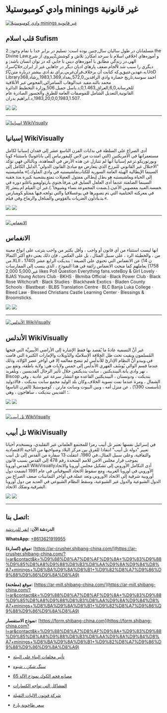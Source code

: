 # وادي كومبوستيلا minings غير قانونية

<a href="https://swt.shibang-china.com/?l=ar&img&k=%D9%88%D8%A7%D8%AF%D9%8A+%D9%83%D9%88%D9%85%D8%A8%D9%88%D8%B3%D8%AA%D9%8A%D9%84%D8%A7+minings+%D8%BA%D9%8A%D8%B1+%D9%82%D8%A7%D9%86%D9%88%D9%86%D9%8A%D8%A9" target="_blank">![وادي كومبوستيلا minings غير قانونية](http://static.shibang-china.com/all-800x300/312.jpg)</a>

## ﻗﻠﺐ اﺳﻼم Sufism
ﻣﺴﻠﻤﺎﻧﺎن در ﻃﻮل ﺳﺎﻟﻴﺎن ﺳﺎل,ﭼﻨﻴﻦ ﺑﻮده اﺳﺖ: ﺗﺴﻠﻴﻢ در ﺑﺮاﺑﺮ ﺧﺪا ﺑﺎ ﺗﻤﺎم وﺟﻮد;.2.the Divine Law.و آﻣﻮزهﻫﺎي اﺧﻼﻗﻲ اﺳﻼم ﺗﺎ ﺳﺮﺣﺪ اﻣﻜﺎن; ﺗﻼش و ﻛﻮﺷﺶ2ﭘﻴﺮوي از ﺷﺮع اﻟﻬﻲ.در زﻧﺪﮔﻲ ﻣﻄﺎﺑﻖ ﺑﺎ آﻣﻮزهﻫﺎي دﻳﻨﻲ ﺗﺎ ﺟﺎﻳﻲ ﻛﻪ در ﺗﻮان اﻧﺴﺎن ﺑﺎﺷﺪ; و ﺳﺮاﻧÇﺠﺎم.ﺿﻌﻒ ﭘﺎرهاي ادﻳﺎن دﻳﮕﺮ در ﺟﺎﻫﺎﻳﻲ ﻏﻴﺮ از اﻳﺮان,ﺧﻼÑ دﻳﮕﺮي را ﺳﺒﺐ ﺷﺪ ﻛÇﻪ.ﻋﻬﺪﻳﻦﻋﺘﻴﻖو,ﻛﻪ ﻛﺘﺎﺑﺖ آن ﺑﺮﺧﻼفﻗﺮآنﻏﺮﺑﻲ,ﺑﺮاي ﻧﻘ ﺎدي ﺑﻴﺸﺘﺮ درﺑﺎرة ﻣﺘﻦ.UoD Library368,احمد سوسة,تاريخ حضارة وادي الرافدين,572,0,بغداد,1983,1.369,رشاد محمد بالته.مفيد عبدالوهاب السامرائي,الفحوص غير الأتلافية للخرسانة,6,0,العراق,0,1.463,د.باسل جميل.506,وزارة التخطيط الدائرة القانونية,التعديل الشامل للموصفات العامة للطرق والجسور الصادرة عام 1983,20,0,0,1983,1.507,د.ابراهيم بدران.


<a href="https://whatsapp.shibangsoft.com/WhatsApp.php" target="_blank" title="WhatsApp">![](http://static.shibang-china.com/icon/whatsapp.png)</a> <a href="https://swt.shibang-china.com/?l=ar&icon&k=%D9%88%D8%A7%D8%AF%D9%8A+%D9%83%D9%88%D9%85%D8%A8%D9%88%D8%B3%D8%AA%D9%8A%D9%84%D8%A7+minings+%D8%BA%D9%8A%D8%B1+%D9%82%D8%A7%D9%86%D9%88%D9%86%D9%8A%D8%A9" target="_blank">![](http://static.shibang-china.com/icon/chat-ar.png)</a>

---

<a href="https://swt.shibang-china.com/?l=ar&img&k=%D9%88%D8%A7%D8%AF%D9%8A+%D9%83%D9%88%D9%85%D8%A8%D9%88%D8%B3%D8%AA%D9%8A%D9%84%D8%A7+minings+%D8%BA%D9%8A%D8%B1+%D9%82%D8%A7%D9%86%D9%88%D9%86%D9%8A%D8%A9" target="_blank">![إسبانيا WikiVisually](http://static.shibang-china.com/all-800x300/652.jpg)</a>

## إسبانيا WikiVisually
أدى الصراع على السلطة في بدايات القرن التاسع عشر إلى فقدان إسبانيا لكامل مستعمراتها في الأمريكتين (التي امتدت من لاس كليفورنياس إلى باتاغونيا) باستثناء كوبا وبورتوريكو.تزعم إسبانيا أنها لم تتنازل عن هذه الأرض في المعاهدة، وبالتالي فهي تؤكد &quot;الاحتلال غير القانوني للبرزخ الذي يتعارض مع مبادئ القانون الدولي&quot;.الدليل الكامل إلى السينما الإيطالية الهيئة العامة السورية للكتابﻤﺎﺸﻴﺴﺘﻴﻪ ﻓﻲ ﻭﺍﺩﻱ ﺍﻟﻤﻠﻭﻙ.)» ﻤﺎﺸﻴﺴﺘﻴﻪ ﺇﻟﻰ ﺍﻟﺤﻴﺎﺓ.ﻭﻤﺎﺸﻴﺴﺘﻴﻪ ﻫﻭ ﺒﻁل ﺇﻴﻁﺎﻟﻲ ﻤﻔﺘﻭل ﺍﻟﻌﻀﻼﺕ ﺘﻤﺘﻊ.ﺒﺸﻌﺒﻴﺔ ﻜﺒﻴﺭﺓ ﻤﻨﺫ ﺤﻘﺒﺔ ﺍﻟﺴﻴﻨﻤﺎ ﺍﻟﺼﺎﻤﺘﺔ ﻋﻨﺩﻤﺎ ﺃﺩﻯ ﺍﻟﻌﺎﻤل ﺍﻟﺴﺎﺒﻕ ﻓﻲ ﻤﺭﻓﺄ.ﺠﻨﻭﻯ ﺒﺎﺭﺘﻭﻟﻭﻤﻴﻭ ﺒﺎﻏﺎﻨﻭ ﺩﻭﺭﻩ ﻓﻲ ﺨﻤﺴﺔ.ﺍﻟﻌﺒﻴﺩ ﻤﻌﺼﻭﺒﻲ ﺍﻷﻋﻴﻥ.(.ﻀﻤﺕ ﺍﻟﻤﺠﻤﻭﻋﺔ ﻨﺴﺎﺀ ﻭﺸﻴﻭﺨﺎﹰ.).ﻏﻴﺭ ﺃﻥ ﺍﻟﻔﻴﻠﻡ ﻟﻡ.ﻴﺘﻌﺜﺭ ﺇﻻ ﻓﻲ ﻤﻌﺭﻜﺘﻪ ﺍﻟﺨﺘﺎﻤﻴﺔ ﺍﻟﺘﻲ ﺘﻡ ﺘﺼﻭﻴﺭﻫﺎ ﻓﻲ ﻴﻭﻏﺴﻼﻓﻴﺎ ﻭﺍﻟﺘﻲ ﺘﻭﺍﺠﻪ.ﻓﻴﻬﺎ ﻤﻤﺜﻠﻭ ﻜﻭﻤﺒﺎﺭﺱ ﻴﺘ.ﺒﺎﺩﻟﻭﻥ ﺍﻟﻀﺭﺒﺎﺕ ﺒﺎﻟﻔﺅﻭﺱ ﻭﺍﻟﻤﻨﺎﺠل ﻭﺍﻟﺭﻤﺎﺡ.ﻭﻓﻲ ﻓﻴﻠﻡ.«.


<a href="https://whatsapp.shibangsoft.com/WhatsApp.php" target="_blank" title="WhatsApp">![](http://static.shibang-china.com/icon/whatsapp.png)</a> <a href="https://swt.shibang-china.com/?l=ar&icon&k=%D9%88%D8%A7%D8%AF%D9%8A+%D9%83%D9%88%D9%85%D8%A8%D9%88%D8%B3%D8%AA%D9%8A%D9%84%D8%A7+minings+%D8%BA%D9%8A%D8%B1+%D9%82%D8%A7%D9%86%D9%88%D9%86%D9%8A%D8%A9" target="_blank">![](http://static.shibang-china.com/icon/chat-ar.png)</a>

---

<a href="https://swt.shibang-china.com/?l=ar&img&k=%D9%88%D8%A7%D8%AF%D9%8A+%D9%83%D9%88%D9%85%D8%A8%D9%88%D8%B3%D8%AA%D9%8A%D9%84%D8%A7+minings+%D8%BA%D9%8A%D8%B1+%D9%82%D8%A7%D9%86%D9%88%D9%86%D9%8A%D8%A9" target="_blank">![الانغماس](http://static.shibang-china.com/all-800x300/1158.jpg)</a>

## الانغماس
انها ليست استثناء من أي قانون أو واجب ، وأقل بكثير من واجب يترتب على انواع معينة من ، والخطيئة الرد ، على سبيل المثال ، بل على العكس ، فإن ذلك يعني دفع أكثر اكتمالا من.XLII ، ن 14) عن الانغماس التي تحتوي على الصيغة ؛ بنديكت الرابع عشر (1740 1758) يعاملهم كما منحت الانغماس زائفة في هذا النموذج ، الذي ينسب إلى الممارسات غير.5,000 2,000 likes Poll Question Everything fans.voteBoy &amp; Girl Lovely &middot; BJAS Young Actors Club &middot; BKHS &middot; Bkmiba Official &middot; Black Power Club &middot; Black Rose Witchcraft &middot; Black Studies &middot; Blackhawk Exotics &middot; Bladen County Schools &middot; Blastbeat &middot; BLBS Translation Centre &middot; BLC Banja Luka College &middot; Bleed Law &middot; Blessed Christians Castle Learning Center &middot; Blessings &amp; Broomsticks.


<a href="https://whatsapp.shibangsoft.com/WhatsApp.php" target="_blank" title="WhatsApp">![](http://static.shibang-china.com/icon/whatsapp.png)</a> <a href="https://swt.shibang-china.com/?l=ar&icon&k=%D9%88%D8%A7%D8%AF%D9%8A+%D9%83%D9%88%D9%85%D8%A8%D9%88%D8%B3%D8%AA%D9%8A%D9%84%D8%A7+minings+%D8%BA%D9%8A%D8%B1+%D9%82%D8%A7%D9%86%D9%88%D9%86%D9%8A%D8%A9" target="_blank">![](http://static.shibang-china.com/icon/chat-ar.png)</a>

---

<a href="https://swt.shibang-china.com/?l=ar&img&k=%D9%88%D8%A7%D8%AF%D9%8A+%D9%83%D9%88%D9%85%D8%A8%D9%88%D8%B3%D8%AA%D9%8A%D9%84%D8%A7+minings+%D8%BA%D9%8A%D8%B1+%D9%82%D8%A7%D9%86%D9%88%D9%86%D9%8A%D8%A9" target="_blank">![الأندلس WikiVisually](http://static.shibang-china.com/all-800x300/1321.jpg)</a>

## الأندلس WikiVisually
غير أنَّ التسمية عادةً ما يُقصد بها فقط الإشارة إلى الأراضي الأيبيريَّة التي فتحها المُسلمون وبقيت تحت ظل الخِلافة الإسلاميَّة والدُويلات والإمارات الكثيرة التي قامت في.ويبدو أنَّ النظام الإداريّ للأندلُس لم تتضح معالمه إلا في أواخر عصر الوُلاة، وذلك عندما قسم الوالي يُوسُف الفهري الأندلُس إلى خمس ولايات هي: ولاية باطقة، وتقع بين نهر وادي يانة.البينديكتين ، سانت بنديكتمن خلال تأثير الرجال القديسين ، ويلفريد ، Biscop بنديكت ، ودونستان ، البينديكتين القاعده مع انتشار سرعة غير عادية ، وفي الشمال ، ومرة ​​عندما تمت تسوية الخلاف.وكان بلد الوليد مجمع سانت بنديكت ، فالادوليد (تأسست 1390) ، عن منزل أمه ، وبين البيوت وسانت مارتن ، كومبوستيلا (القرن التاسع) ؛ القديس بنديكت ، ساهاجون ، وهي.


<a href="https://whatsapp.shibangsoft.com/WhatsApp.php" target="_blank" title="WhatsApp">![](http://static.shibang-china.com/icon/whatsapp.png)</a> <a href="https://swt.shibang-china.com/?l=ar&icon&k=%D9%88%D8%A7%D8%AF%D9%8A+%D9%83%D9%88%D9%85%D8%A8%D9%88%D8%B3%D8%AA%D9%8A%D9%84%D8%A7+minings+%D8%BA%D9%8A%D8%B1+%D9%82%D8%A7%D9%86%D9%88%D9%86%D9%8A%D8%A9" target="_blank">![](http://static.shibang-china.com/icon/chat-ar.png)</a>

---

<a href="https://swt.shibang-china.com/?l=ar&img&k=%D9%88%D8%A7%D8%AF%D9%8A+%D9%83%D9%88%D9%85%D8%A8%D9%88%D8%B3%D8%AA%D9%8A%D9%84%D8%A7+minings+%D8%BA%D9%8A%D8%B1+%D9%82%D8%A7%D9%86%D9%88%D9%86%D9%8A%D8%A9" target="_blank">![تل أبيب WikiVisually](http://static.shibang-china.com/all-800x300/1054.jpg)</a>

## تل أبيب WikiVisually
في إسرائيل نفسها تعتبر تل أبيب رمزا للمجتمع العلماني غير التقليدي، ويستخدم أحيانا تعبير &quot;دولة تل أبيب&quot; انتقادا للفرق بين مركز البلاد وضواحيها من الناحية الاقتصادية والثقافية، وعلى سبيل المثال،.في 1980، انتقلت 13 سفارة من القدس إلى تل أبيب بموجب قرار مجلس الامن للامم المتحدة رقم 478 إلى القدس بسبب قانون القدس.أوروبا WikiVisuallyأدى التكامل الأوروبي إلى تشكيل مجلس أوروبا والاتحاد الأوروبي في أوروبا الغربية، ومع سقوط الاتحاد السوفياتي في عام 1991 انضمت دول أوروبية شرقية إلى الاتحاد الأوروبي.وتعد عملة.في أواخر الثمانينات ضعف الصراع بين الدول الشيوعية والدول غير الشيوعية، وسقط النظام الشيوعي في العديد من دول أوروبا الشرقية.وتفكك الاتحاد.


<a href="https://whatsapp.shibangsoft.com/WhatsApp.php" target="_blank" title="WhatsApp">![](http://static.shibang-china.com/icon/whatsapp.png)</a> <a href="https://swt.shibang-china.com/?l=ar&icon&k=%D9%88%D8%A7%D8%AF%D9%8A+%D9%83%D9%88%D9%85%D8%A8%D9%88%D8%B3%D8%AA%D9%8A%D9%84%D8%A7+minings+%D8%BA%D9%8A%D8%B1+%D9%82%D8%A7%D9%86%D9%88%D9%86%D9%8A%D8%A9" target="_blank">![](http://static.shibang-china.com/icon/chat-ar.png)</a>

---
## اتصل بنا:

**الدردشة الآن:** [انقر للدردشة](https://swt.shibang-china.com?l=ar&contact&k=%D9%88%D8%A7%D8%AF%D9%8A+%D9%83%D9%88%D9%85%D8%A8%D9%88%D8%B3%D8%AA%D9%8A%D9%84%D8%A7+minings+%D8%BA%D9%8A%D8%B1+%D9%82%D8%A7%D9%86%D9%88%D9%86%D9%8A%D8%A9)

**WhatsApp:**  [+8613621919955](https://whatsapp.shibangsoft.com/WhatsApp.php)

**موقع (كسارة):** [https://ar-crusher.shibang-china.com/](https://ar-crusher.shibang-china.com/?l=ar&contact&k=%D9%88%D8%A7%D8%AF%D9%8A+%D9%83%D9%88%D9%85%D8%A8%D9%88%D8%B3%D8%AA%D9%8A%D9%84%D8%A7+minings+%D8%BA%D9%8A%D8%B1+%D9%82%D8%A7%D9%86%D9%88%D9%86%D9%8A%D8%A9)

**موقع (مطحنة):** [https://ar-mill.shibang-china.com/](https://ar-mill.shibang-china.com/?l=ar&contact&k=%D9%88%D8%A7%D8%AF%D9%8A+%D9%83%D9%88%D9%85%D8%A8%D9%88%D8%B3%D8%AA%D9%8A%D9%84%D8%A7+minings+%D8%BA%D9%8A%D8%B1+%D9%82%D8%A7%D9%86%D9%88%D9%86%D9%8A%D8%A9)

**نموذج الاستفسار:** [https://form.shibang-china.com](https://form.shibang-china.com?l=ar&contact&k=%D9%88%D8%A7%D8%AF%D9%8A+%D9%83%D9%88%D9%85%D8%A8%D9%88%D8%B3%D8%AA%D9%8A%D9%84%D8%A7+minings+%D8%BA%D9%8A%D8%B1+%D9%82%D8%A7%D9%86%D9%88%D9%86%D9%8A%D8%A9)

* [تأثير مخلفات البناء على البيئة](../24/%D8%AA%D8%A3%D8%AB%D9%8A%D8%B1%20%D9%85%D8%AE%D9%84%D9%81%D8%A7%D8%AA%20%D8%A7%D9%84%D8%A8%D9%86%D8%A7%D8%A1%20%D8%B9%D9%84%D9%89%20%D8%A7%D9%84%D8%A8%D9%8A%D8%A6%D8%A9.md)

* [سنگ شکن ، شیوه](../21/%D8%B3%D9%86%DA%AF%20%D8%B4%DA%A9%D9%86%20%D8%8C%20%D8%B4%DB%8C%D9%88%D9%87.md)

* [مصانع فحم الكوك نموذج الآلة 65](../23/%D9%85%D8%B5%D8%A7%D9%86%D8%B9%20%D9%81%D8%AD%D9%85%20%D8%A7%D9%84%D9%83%D9%88%D9%83%20%D9%86%D9%85%D9%88%D8%B0%D8%AC%20%D8%A7%D9%84%D8%A2%D9%84%D8%A9%2065.md)

* [المشاكل التي تواجه الكسارات](../25/%D8%A7%D9%84%D9%85%D8%B4%D8%A7%D9%83%D9%84%20%D8%A7%D9%84%D8%AA%D9%8A%20%D8%AA%D9%88%D8%A7%D8%AC%D9%87%20%D8%A7%D9%84%D9%83%D8%B3%D8%A7%D8%B1%D8%A7%D8%AA.md)

* [شركة فوتون الاليات الثقيلة](../21/%D8%B4%D8%B1%D9%83%D8%A9%20%D9%81%D9%88%D8%AA%D9%88%D9%86%20%D8%A7%D9%84%D8%A7%D9%84%D9%8A%D8%A7%D8%AA%20%D8%A7%D9%84%D8%AB%D9%82%D9%8A%D9%84%D8%A9.md)

* [سعر طاحونة بارع](../23/%D8%B3%D8%B9%D8%B1%20%D8%B7%D8%A7%D8%AD%D9%88%D9%86%D8%A9%20%D8%A8%D8%A7%D8%B1%D8%B9.md)